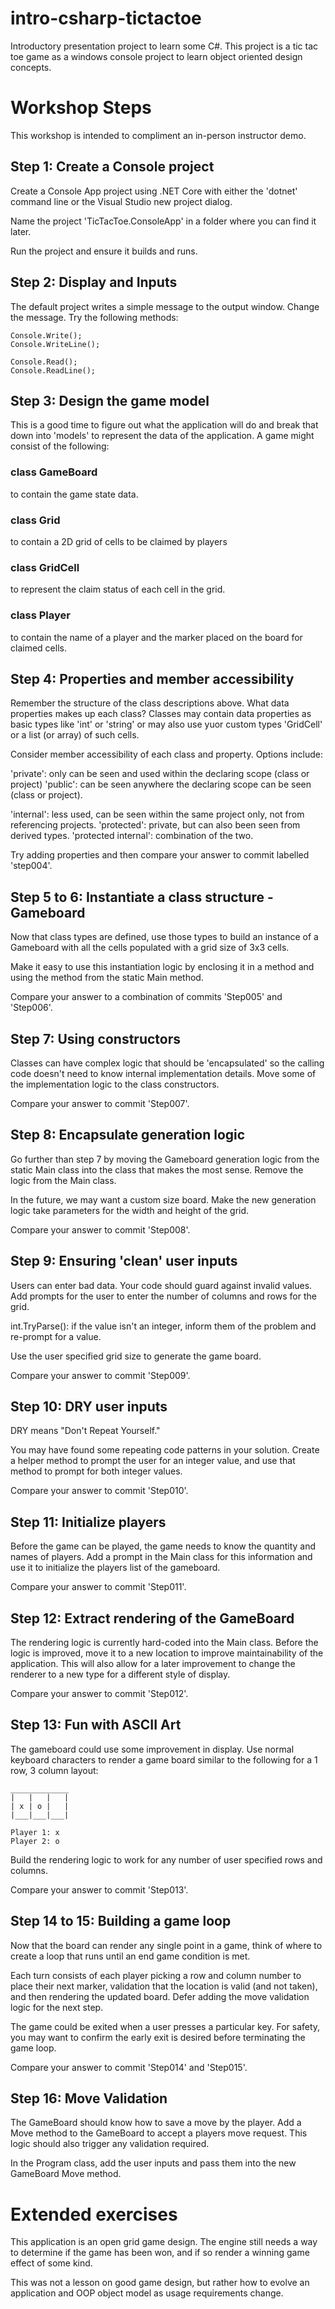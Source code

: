 # intro-csharp-tictactoe
Introductory presentation project to learn some C#. This project is a tic tac toe game as a windows console project to learn object oriented design concepts.

# Workshop Steps
This workshop is intended to compliment an in-person instructor demo.

## Step 1: Create a Console project

Create a Console App project using .NET Core with either the 'dotnet' command line or the Visual Studio new project dialog.

Name the project 'TicTacToe.ConsoleApp' in a folder where you can find it later.

Run the project and ensure it builds and runs.

## Step 2: Display and Inputs

The default project writes a simple message to the output window. Change the message.  Try the following methods:

	Console.Write();
	Console.WriteLine();

	Console.Read();
	Console.ReadLine();
	
## Step 3: Design the game model

This is a good time to figure out what the application will do and break that down into 'models' to represent the data of the application. A game might consist of the following:

### class GameBoard

to contain the game state data.

### class Grid

to contain a 2D grid of cells to be claimed by players

### class GridCell

to represent the claim status of each cell in the grid.

### class Player

to contain the name of a player and the marker placed on the board for claimed cells.

## Step 4: Properties and member accessibility

Remember the structure of the class descriptions above. What data properties makes up each class?  Classes may contain data properties as basic types like 'int' or 'string' or may also use yuor custom types 'GridCell' or a list (or array) of such cells.

Consider member accessibility of each class and property.  Options include:

'private': only can be seen and used within the declaring scope (class or project)
'public': can be seen anywhere the declaring scope can be seen (class or project).

'internal': less used, can be seen within the same project only, not from referencing projects.
'protected': private, but can also been seen from derived types.
'protected internal': combination of the two.

Try adding properties and then compare your answer to commit labelled 'step004'.

## Step 5 to 6: Instantiate a class structure - Gameboard

Now that class types are defined, use those types to build an instance of a Gameboard with all the cells populated with a grid size of 3x3 cells.

Make it easy to use this instantiation logic by enclosing it in a method and using the method from the static Main method.

Compare your answer to a combination of commits 'Step005' and 'Step006'.

## Step 7: Using constructors

Classes can have complex logic that should be 'encapsulated' so the calling code doesn't need to know internal implementation details. Move some of the implementation logic to the class constructors.

Compare your answer to commit 'Step007'.

## Step 8: Encapsulate generation logic

Go further than step 7 by moving the Gameboard generation logic from the static Main class into the class that makes the most sense. Remove the logic from the Main class.

In the future, we may want a custom size board. Make the new generation logic take parameters for the width and height of the grid.

Compare your answer to commit 'Step008'.

## Step 9: Ensuring 'clean' user inputs

Users can enter bad data. Your code should guard against invalid values.  Add prompts for the user to enter the number of columns and rows for the grid.

int.TryParse(): if the value isn't an integer, inform them of the problem and re-prompt for a value.

Use the user specified grid size to generate the game board.

Compare your answer to commit 'Step009'.

## Step 10: DRY user inputs

DRY means "Don't Repeat Yourself."

You may have found some repeating code patterns in your solution. Create a helper method to prompt the user for an integer value, and use that method to prompt for both integer values.

Compare your answer to commit 'Step010'.

## Step 11: Initialize players

Before the game can be played, the game needs to know the quantity and names of players.  Add a prompt in the Main class for this information and use it to initialize the players list of the gameboard.

Compare your answer to commit 'Step011'.

## Step 12: Extract rendering of the GameBoard 

The rendering logic is currently hard-coded into the Main class. Before the logic is improved, move it to a new location to improve maintainability of the application. This will also allow for a later improvement to change the renderer to a new type for a different style of display.

Compare your answer to commit 'Step012'.

## Step 13: Fun with ASCII Art

The gameboard could use some improvement in display.  Use normal keyboard characters to render a game board similar to the following for a 1 row, 3 column layout:

	_____________
	|   |   |   |
	| x | o |   |
	|___|___|___|

	Player 1: x
	Player 2: o

Build the rendering logic to work for any number of user specified rows and columns.

Compare your answer to commit 'Step013'.

## Step 14 to 15: Building a game loop

Now that the board can render any single point in a game, think of where to create a loop that runs until an end game condition is met.

Each turn consists of each player picking a row and column number to place their next marker, validation that the location is valid (and not taken), and then rendering the updated board. Defer adding the move validation logic for the next step.

The game could be exited when a user presses a particular key.  For safety, you may want to confirm the early exit is desired before terminating the game loop.

Compare your answer to commit 'Step014' and 'Step015'.

## Step 16: Move Validation

The GameBoard should know how to save a move by the player. Add a Move method to the GameBoard to accept a players move request. This logic should also trigger any validation required.

In the Program class, add the user inputs and pass them into the new GameBoard Move method.



# Extended exercises

This application is an open grid game design. The engine still needs a way to determine if the game has been won, and if so render a winning game effect of some kind.

This was not a lesson on good game design, but rather how to evolve an application and OOP object model as usage requirements change.
